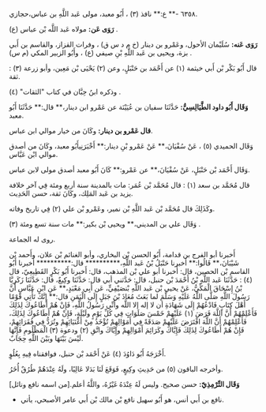 ٦٣٥٨ -** ع:** نافذ (٣) ، أَبُو معبد، مولى عَبد اللَّهِ بن عباس،حجازي.

**رَوَى عَن:** مولاه عَبد اللَّه بْن عباس (ع) .

**رَوَى عَنه:** سُلَيْمان الأحول، وعَمْرو بن دينار (خ م د س ق) ، وفرات القزاز، والقاسم بن أَبي بزة، ويحيى بن عَبد اللَّهِ بْنِ صيفي (ع) ، وأَبُو الزبير المكي (م س) .

قال أَبُو بَكْر بْن أَبي خيثمة (١) عن أَحْمَد بن حَنْبَلٍ، وعن (٢) يَحْيَى بْن مَعِين، وأبو زرعة (٣) : ثقة.

وذكره ابنُ حِبَّان في كتاب "الثقات" (٤) .

**وَقَال أَبُو داود الطَّيَالِسِيُّ:** حَدَّثَنَا سفيان بن عُيَيْنَة عن عَمْرو ابن دينار،** قال:** حَدَّثَنَا أَبُو معبد.

**قال عَمْرو بن دينار:** وكَانَ من خيار موالي ابن عباس.

وَقَال الحميدي (٥) ، عَنْ سُفْيَانَ،** عَنْ عَمْرو بْنِ دينار:** أَخْبَرَنِيأَبُو معبد، وكَانَ من أصدق موالي ابْن عَبَّاس.

وَقَال أَحْمَد بْن حَنْبَلٍ، عَنْ سُفْيَانَ،** عن عَمْرو:** كَانَ أَبُو معبد أصدق مولى لابن عباس.

قال مُحَمَّد بن سعد (١) : قال مُحَمَّد بْن عُمَر: مات بالمدينة سنة أربع ومئة فِي آخر خلافة يزيد بن عَبد المَلِك، وكَانَ ثقة، حسن الحَدِيث.

وكَذَلِكَ قال مُحَمَّد بْن عَبد اللَّهِ بْن نمير، وعَمْرو بْن علي (٢) فِي تاريخ وفاته.

وَقَال علي بن المديني،** ويحيى بْن بكير:** مات سنة تسع ومئة (٣) .

روى له الجماعة.

أَخبرنا أبو الفرج بن قدامة، أَبُو الحسن بْن البخاري، وأبو الغنائم بْن علان، وأَحمد بْن شَيْبَانَ،** قَالُوا:** أَخبرنا حَنْبَلُ بْنُ عَبد اللَّهِ،********** قال:********** أَخبرنا أَبُو القاسم بْن الحصين، قال: أَخبرنا أبو علي بْن المذهب، قال: أَخبرنا أَبُو بَكْرٍ القَطِيعِيّ، قال (٤) : حَدَّثَنَا عَبد اللَّهِ بْنُ أَحْمَدَ بْن حنبل، قال: حَدَّثني أبي قال: حَدَّثَنَا وكِيعٌ، قال: حَدَّثَنَا زَكَرِيَّا بْنُ إِسْحَاقَ الْمَكِّيُّ، عَنْ يحيى بْن عَبد اللَّهِ بْنصَيْفِيٍّ، عَن أَبِي مَعْبَدٍ،** عَنِ ابْنِ عَبَّاسٍ أَنَّ رَسُولَ اللَّهِ صَلَّى اللَّهُ عَلَيْهِ وَسَلَّمَ لما بَعَثَ مُعَاذَ بْنَ جَبَلٍ إِلَى الْيَمَنِ قال:** إِنَّكَ تَأْتِي قَوْمًا أَهْلَ كِتَابٍ فَادْعُهُمْ إِلَى شَهَادَةِ أن لا إله إلا اللَّه وأَنِّي رَسُولُ اللَّهِ، فَإِنْ هُمْ أَطَاعُوكَ لِذَلِكَ فَأَعْلِمْهُمْ أَنَّ اللَّهَ فَرَضَ (١) عَلَيْهِمْ خَمْسَ صَلَوَاتٍ فِي كُلِّ يَوْمٍ ولَيْلَةٍ، فَإِنْ هُمْ أَطَاعُوكَ لِذَلِكَ، فَأَعْلِمْهُمْ أَنَّ اللَّهَ افْتَرَضَ عَلَيْهِمْ صَدَقَةً فِي أَمَوْالِهِمْ تُؤْخَذُ مِنْ أَغْنَيَائِهِمْ وتُرَدُّ فِي فُقَرَائِهِمْ، فَإِنْ هُمْ أَطَاعُوكَ لِذَلِكَ فَإِيَّاكَ وكَرَائِمَ أَمْوَالِهِمْ وإِيَّاكَ واتَّقِ (٢) ودعوة (٣) الْمَظْلُومِ فَإِنَّهَا لَيْسَ بَيْنَهَا وبَيْنَ اللَّهِ حِجَابٌ.

أَخْرَجَهُ أَبُو دَاوُدَ (٤) عَنْ أَحْمَد بْن حنبل، فوافقناه فِيهِ بِعُلُوٍ.

وأخرجه الباقون (٥) من حَدِيثِ وكِيعٍ، فَوَقَعَ لَنَا بَدَلا عَالِيًا، ولَهُ عِنْدَهُمْ طُرُقٌ أُخَرُ.

**وَقَال التِّرْمِذِيّ:** حسن صحيح. وليس لَهُ عِنْدَهُ غَيْرُهُ، واللَّهُ أعلم.[من اسمه نافع ونائل]

- نافع بن أَبي أنس، هو أَبُو سهيل نافع بْن مالك بْن أَبي عامر الأصبحي، يأتي.